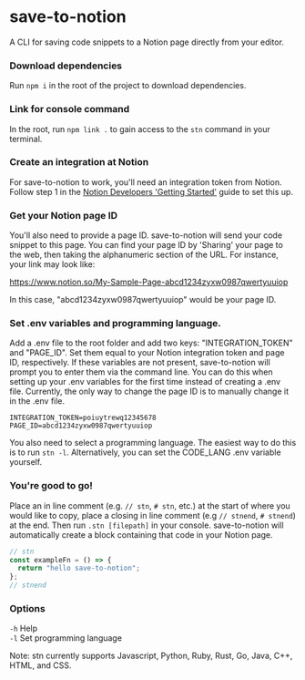 # save-to-notion

A CLI for saving code snippets to a Notion page directly from your editor.

### Download dependencies

Run `npm i` in the root of the project to download dependencies.

### Link for console command

In the root, run `npm link .` to gain access to the `stn` command in your terminal.

### Create an integration at Notion

For save-to-notion to work, you'll need an integration token from Notion. Follow step 1 in the [Notion Developers 'Getting Started'](https://developers.notion.com/docs/getting-started) guide to set this up.

### Get your Notion page ID

You'll also need to provide a page ID. save-to-notion will send your code snippet to this page. You can find your page ID by 'Sharing' your page to the web, then taking the alphanumeric section of the URL. For instance, your link may look like:

https://www.notion.so/My-Sample-Page-abcd1234zyxw0987qwertyuuiop

In this case, "abcd1234zyxw0987qwertyuuiop" would be your page ID.

### Set .env variables and programming language.

Add a .env file to the root folder and add two keys: "INTEGRATION_TOKEN" and "PAGE_ID". Set them equal to your Notion integration token and page ID, respectively. If these variables are not present, save-to-notion will prompt you to enter them via the command line. You can do this when setting up your .env variables for the first time instead of creating a .env file. Currently, the only way to change the page ID is to manually change it in the .env file.

```
INTEGRATION_TOKEN=poiuytrewq12345678
PAGE_ID=abcd1234zyxw0987qwertyuuiop
```

You also need to select a programming language. The easiest way to do this is to run `stn -l`. Alternatively, you can set the CODE_LANG .env variable yourself.

### You're good to go!

Place an in line comment (e.g. `// stn`, `# stn`, etc.) at the start of where you would like to copy, place a closing in line comment (e.g `// stnend`, `# stnend`) at the end. Then run `.stn [filepath]` in your console. save-to-notion will automatically create a block containing that code in your Notion page.

```javascript
// stn
const exampleFn = () => {
  return "hello save-to-notion";
};
// stnend
```

### Options

`-h` Help  
`-l` Set programming language

Note: stn currently supports Javascript, Python, Ruby, Rust, Go, Java, C++, HTML, and CSS.
